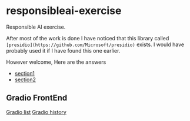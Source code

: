 # responsibleai-exercise
Responsible AI exercise.

After most of the work is done I have noticed that this library called `[presidio](https://github.com/Microsoft/presidio)` exists. I would have probably used it if I have found this one earlier. 

However welcome,
Here are the answers 
* [section1](section1.md)
* [section2](section2.md)

## Gradio FrontEnd
[Gradio list](doc_images/front_end_analyze.png)
[Gradio history](doc_images/history.png)
